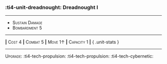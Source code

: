 ### :ti4-unit-dreadnought: **Dreadnought I**

---

* <span style="font-variant:small-caps;">Sustain Damage</span> 
* <span style="font-variant:small-caps;">Bombardment 5</span> 

---

__|__ <span style="font-variant:small-caps;">Cost 4</span> __|__ <span style="font-variant:small-caps;">Combat 5</span> __|__ <span style="font-variant:small-caps;">Move 1↑</span> __|__ <span style="font-variant:small-caps;">Capacity 1</span> __|__
{ .unit-stats }

---

<span style="font-variant:small-caps;">Upgrade</span>: :ti4-tech-propulsion: :ti4-tech-propulsion: :ti4-tech-cybernetic:
